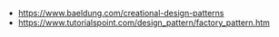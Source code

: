 - https://www.baeldung.com/creational-design-patterns
- https://www.tutorialspoint.com/design_pattern/factory_pattern.htm
